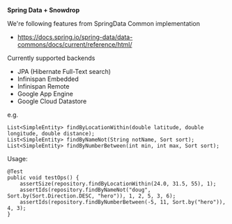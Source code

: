 **Spring Data + Snowdrop**

We're following features from SpringData Common implementation
* https://docs.spring.io/spring-data/data-commons/docs/current/reference/html/

Currently supported backends
* JPA (Hibernate Full-Text search)
* Infinispan Embedded
* Infinispan Remote
* Google App Engine
* Google Cloud Datastore

e.g.

    List<SimpleEntity> findByLocationWithin(double latitude, double longitude, double distance);
    List<SimpleEntity> findByNameNot(String notName, Sort sort);
    List<SimpleEntity> findByNumberBetween(int min, int max, Sort sort);

Usage:    
    
    @Test
    public void testOps() {
        assertSize(repository.findByLocationWithin(24.0, 31.5, 55), 1);
        assertIds(repository.findByNameNot("doug", Sort.by(Sort.Direction.DESC, "hero")), 1, 2, 5, 3, 6);
        assertIds(repository.findByNumberBetween(-5, 11, Sort.by("hero")), 4, 3);
    }

